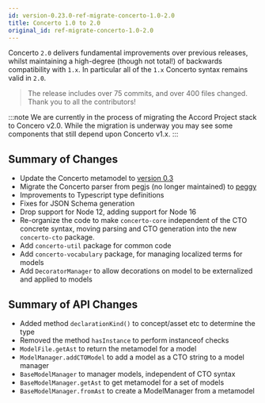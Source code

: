 ```yaml
---
id: version-0.23.0-ref-migrate-concerto-1.0-2.0
title: Concerto 1.0 to 2.0
original_id: ref-migrate-concerto-1.0-2.0
---
```


Concerto `2.0` delivers fundamental improvements over previous releases, whilst maintaining a high-degree (though not total!) of backwards compatibility with `1.x`. In particular all of the `1.x` Concerto syntax remains valid in `2.0`.

> The release includes over 75 commits, and over 400 files changed. Thank you to all the contributors!

:::note
We are currently in the process of migrating the Accord Project stack to Concero v2.0. While the migration is underway you may see some components that still depend upon Concerto v1.x.
:::

## Summary of Changes
- Update the Concerto metamodel to [version 0.3](https://models.accordproject.org/concerto/metamodel@0.3.0.html)
- Migrate the Concerto parser from pegjs (no longer maintained) to [peggy](https://peggyjs.org)
- Improvements to Typescript type definitions
- Fixes for JSON Schema generation
- Drop support for Node 12, adding support for Node 16
- Re-organize the code to make `concerto-core` independent of the CTO concrete syntax, moving parsing and CTO generation into the new `concerto-cto` package.
- Add `concerto-util` package for common code
- Add `concerto-vocabulary` package, for managing localized terms for models
- Add `DecoratorManager` to allow decorations on model to be externalized and applied to models

## Summary of API Changes
- Added method `declarationKind()` to concept/asset etc to determine the type
- Removed the method `hasInstance` to perform instanceof checks
- `ModelFile.getAst` to return the metamodel for a model
- `ModelManager.addCTOModel` to add a model as a CTO string to a model manager
- `BaseModelManager` to manager models, independent of CTO syntax
- `BaseModelManager.getAst` to get metamodel for a set of models
- `BaseModelManager.fromAst` to create a ModelManager from a metamodel
